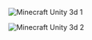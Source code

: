 ![Minecraft Unity 3d 1](https://user-images.githubusercontent.com/99674545/190454702-3c67da55-eb46-4616-ab84-37824b9f58bb.png)

![Minecraft Unity 3d 2](https://user-images.githubusercontent.com/99674545/190455257-3f748beb-1e4e-4a8a-a9e6-ef0a6b4125c6.png)
